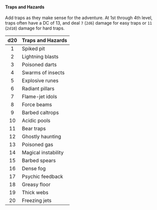 #### Traps and Hazards

Add traps as they make sense for the adventure.
At 1st through 4th level, traps often have a DC of 13, and deal `7` (`2d6`) damage for easy traps or `11` (`2d10`) damage for hard traps.
<!-- TODO Should we add DCs and damage rolls for higher tiers of play as well? -->

| d20 | Traps and Hazards   |
|:---:|:--------------------|
|   1 | Spiked pit          |
|   2 | Lightning blasts    |
|   3 | Poisoned darts      |
|   4 | Swarms of insects   |
|   5 | Explosive runes     |
|   6 | Radiant pillars     |
|   7 | Flame-jet idols     |
|   8 | Force beams         |
|   9 | Barbed caltrops     |
|  10 | Acidic pools        |
|  11 | Bear traps          |
|  12 | Ghostly haunting    |
|  13 | Poisoned gas        |
|  14 | Magical instability |
|  15 | Barbed spears       |
|  16 | Dense fog           |
|  17 | Psychic feedback    |
|  18 | Greasy floor        |
|  19 | Thick webs          |
|  20 | Freezing jets       |
